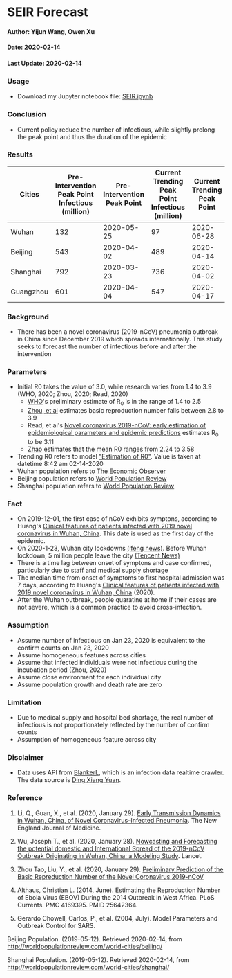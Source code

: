 # SEIR Forecast

#### Author: Yijun Wang, Owen Xu
#### Date: 2020-02-14
#### Last Update: 2020-02-14

### Usage
- Download my Jupyter notebook file: [SEIR.ipynb](https://github.com/yijunwang0805/YijunWang/blob/master/SEIR%20Forecast_Yijun%20Wang%20%26%20Owen%20Xu/SEIR.ipynb)

### Conclusion
- Current policy reduce the number of infectious, while slightly prolong the peak point and thus the duration of the epidemic

### Results
| Cities | Pre-Intervention Peak Point Infectious (million) | Pre-Intervention Peak Point | Current Trending Peak Point Infectious (million) | Current Trending Peak Point |
| --- | --- | --- | --- | --- |
| Wuhan | 132 | 2020-05-25 | 97 | 2020-06-28 |
| Beijing | 543 | 2020-04-02 | 489 | 2020-04-14 |
| Shanghai | 792 | 2020-03-23 | 736 | 2020-04-02 |
| Guangzhou | 601 | 2020-04-04 | 547 | 2020-04-17 |

### Background
-  There has been a novel coronavirus (2019-nCoV) pneumonia outbreak in China since December 2019 which spreads internationally. This study seeks to forecast the number of infectious before and after the intervention

### Parameters
- Initial R0 takes the value of 3.0, while research varies from 1.4 to 3.9 (WHO, 2020; Zhou, 2020; Read, 2020)
  * [WHO](https://www.who.int/news-room/detail/23-01-2020-statement-on-the-meeting-of-the-international-health-regulations-(2005)-emergency-committee-regarding-the-outbreak-of-novel-coronavirus-(2019-ncov))'s preliminary estimate of R<sub>0</sub> is in the range of 1.4 to 2.5 
  * [Zhou, et al](https://arxiv.org/abs/2001.10530) estimates basic reproduction number falls between 2.8 to 3.9 
  * Read, et al's [Novel coronavirus 2019-nCoV: early estimation of epidemiological parameters and epidemic predictions](https://www.medrxiv.org/content/10.1101/2020.01.23.20018549v2.article-info) estimates R<sub>0</sub> to be 3.11
  * [Zhao](https://www.ijidonline.com/article/S1201-9712(20)30053-9/fulltext) estimates that the mean R0 ranges from 2.24 to 3.58
- Trending R0 refers to model ["Estimation of R0"](https://github.com/yijunwang0805/YijunWang/tree/master/Estimation%20of%20R0_Yijun). Value is taken at datetime 8:42 am 02-14-2020
- Wuhan population refers to [The Economic Observer](https://baijiahao.baidu.com/s?id=1656943894281117716&wfr=spider&for=pc)
- Beijing population refers to [World Population Review](http://worldpopulationreview.com/world-cities/beijing/) 
- Shanghai population refers to [World Population Review](http://worldpopulationreview.com/world-cities/shanghai/)

### Fact
- On 2019-12-01, the first case of nCoV exhibits symptons, according to Huang's [Clinical features of patients infected with 2019 novel coronavirus in Wuhan, China](https://www.thelancet.com/journals/lancet/article/PIIS0140-6736(20)30183-5/fulltext#seccestitle10). This date is used as the first day of the epidemic.
- On 2020-1-23, Wuhan city lockdowns [(ifeng news)](http://news.ifeng.com/c/7tpL47zV2Vy). Before Wuhan lockdown, 5 million people leave the city [(Tencent News)](https://new.qq.com/sv1/qd/aoyou.html?cmsid=20200127A0EFXJ00)
- There is a time lag between onset of symptons and case confirmed, particularly due to staff and medical supply shortage
- The median time from onset of symptoms to first hospital admission was 7 days, according to Huang's [Clinical features of patients infected with 2019 novel coronavirus in Wuhan, China](https://www.thelancet.com/journals/lancet/article/PIIS0140-6736(20)30183-5/fulltext#seccestitle10) (2020).
- After the Wuhan outbreak, people quaratine at home if their cases are not severe, which is a common practice to avoid cross-infection. 

### Assumption
- Assume number of infectious on Jan 23, 2020 is equivalent to the confirm counts on Jan 23, 2020
- Assume homogeneous features across cities
- Assume that infected individuals were not infectious during the incubation period (Zhou, 2020)
- Assume close environment for each individual city
- Assume population growth and death rate are zero

### Limitation
- Due to medical supply and hospital bed shortage, the real number of infectious is not proportionately reflected by the number of confirm counts
- Assumption of homogeneous feature across city

### Disclaimer
- Data uses API from [BlankerL](https://github.com/BlankerL/DXY-COVID-19-Crawler), which is an infection data realtime crawler. The data source is [Ding Xiang Yuan](https://3g.dxy.cn/newh5/view/pneumonia).

### Reference
1. Li, Q., Guan, X., et al. (2020, January 29). [Early Transmission Dynamics in Wuhan, China, of Novel Coronavirus–Infected Pneumonia](https://www.nejm.org/doi/full/10.1056/NEJMoa2001316#article_references). The New England Journal of Medicine. 

2. Wu, Joseph T., et al. (2020, January 28). [Nowcasting and Forecasting the potential domestic and International Spread of the 2019-nCoV Outbreak Originating in Wuhan, China: a Modeling Study](https://www.thelancet.com/journals/lancet/article/PIIS0140-6736(20)30260-9/fulltext). Lancet.

3. Zhou Tao, Liu, Y., et al. (2020, January 29). [Preliminary Prediction of the Basic Repreduction Number of the Novel Coronavirus 2019-nCoV](http://kns.cnki.net/kcms/detail/51.1656.r.20200204.1640.002.html)

4. Althaus, Christian L. (2014, June). Estimating the Reproduction Number of Ebola Virus (EBOV) During the 2014 Outbreak in West Africa. PLoS Currents. PMC 4169395. PMID 25642364.

5. Gerardo Chowell, Carlos, P., et al. (2004, July). Model Parameters and Outbreak Control for SARS.

Beijing Population. (2019-05-12). Retrieved 2020-02-14, from http://worldpopulationreview.com/world-cities/beijing/

Shanghai Population. (2019-05-12). Retrieved 2020-02-14, from http://worldpopulationreview.com/world-cities/shanghai/


